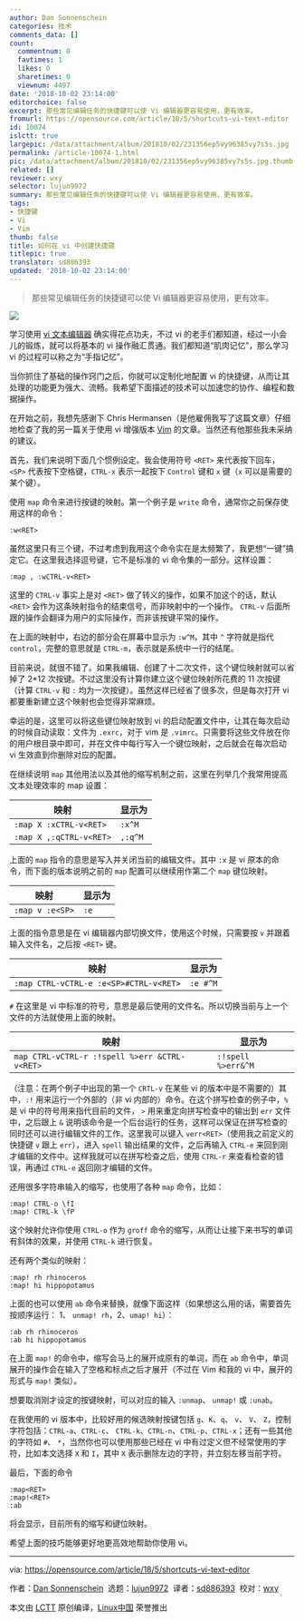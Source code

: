```yaml
---
author: Dan Sonnenschein
categories: 技术
comments_data: []
count:
  commentnum: 0
  favtimes: 1
  likes: 0
  sharetimes: 0
  viewnum: 4497
date: '2018-10-02 23:14:00'
editorchoice: false
excerpt: 那些常见编辑任务的快捷键可以使 Vi 编辑器更容易使用，更有效率。
fromurl: https://opensource.com/article/18/5/shortcuts-vi-text-editor
id: 10074
islctt: true
largepic: /data/attachment/album/201810/02/231356ep5vy96385vy7s5s.jpg
permalink: /article-10074-1.html
pic: /data/attachment/album/201810/02/231356ep5vy96385vy7s5s.jpg.thumb.jpg
related: []
reviewer: wxy
selector: lujun9972
summary: 那些常见编辑任务的快捷键可以使 Vi 编辑器更容易使用，更有效率。
tags:
- 快捷键
- Vi
- Vim
thumb: false
title: 如何在 vi 中创建快捷键
titlepic: true
translator: sd886393
updated: '2018-10-02 23:14:00'
---
```



> 
> 那些常见编辑任务的快捷键可以使 Vi 编辑器更容易使用，更有效率。
> 
> 
> 


![](/data/attachment/album/201810/02/231356ep5vy96385vy7s5s.jpg)


学习使用 [vi 文本编辑器](http://ex-vi.sourceforge.net/) 确实得花点功夫，不过 vi 的老手们都知道，经过一小会儿的锻炼，就可以将基本的 vi 操作融汇贯通。我们都知道“肌肉记忆”，那么学习 vi 的过程可以称之为“手指记忆”。


当你抓住了基础的操作窍门之后，你就可以定制化地配置 vi 的快捷键，从而让其处理的功能更为强大、流畅。我希望下面描述的技术可以加速您的协作、编程和数据操作。


在开始之前，我想先感谢下 Chris Hermansen（是他雇佣我写了这篇文章）仔细地检查了我的另一篇关于使用 vi 增强版本 [Vim](https://www.vim.org/) 的文章。当然还有他那些我未采纳的建议。


首先，我们来说明下面几个惯例设定。我会使用符号 `<RET>` 来代表按下回车，`<SP>` 代表按下空格键，`CTRL-x` 表示一起按下 `Control` 键和 `x` 键（`x` 可以是需要的某个键）。


使用 `map` 命令来进行按键的映射。第一个例子是 `write` 命令，通常你之前保存使用这样的命令：



```
:w<RET>
```

虽然这里只有三个键，不过考虑到我用这个命令实在是太频繁了，我更想“一键”搞定它。在这里我选择逗号键，它不是标准的 vi 命令集的一部分。这样设置：



```
:map , :wCTRL-v<RET>
```

这里的 `CTRL-v` 事实上是对 `<RET>` 做了转义的操作，如果不加这个的话，默认 `<RET>` 会作为这条映射指令的结束信号，而非映射中的一个操作。 `CTRL-v` 后面所跟的操作会翻译为用户的实际操作，而非该按键平常的操作。


在上面的映射中，右边的部分会在屏幕中显示为 `:w^M`，其中 `^` 字符就是指代 `control`，完整的意思就是 `CTRL-m`，表示就是系统中一行的结尾。


目前来说，就很不错了。如果我编辑、创建了十二次文件，这个键位映射就可以省掉了 2\*12 次按键。不过这里没有计算你建立这个键位映射所花费的 11 次按键（计算 `CTRL-v` 和 `:` 均为一次按键）。虽然这样已经省了很多次，但是每次打开 vi 都要重新建立这个映射也会觉得非常麻烦。


幸运的是，这里可以将这些键位映射放到 vi 的启动配置文件中，让其在每次启动的时候自动读取：文件为 `.exrc`，对于 vim 是 `.vimrc`。只需要将这些文件放在你的用户根目录中即可，并在文件中每行写入一个键位映射，之后就会在每次启动 vi 生效直到你删除对应的配置。


在继续说明 `map` 其他用法以及其他的缩写机制之前，这里在列举几个我常用提高文本处理效率的 map 设置：




| 映射 | 显示为 |
| --- | --- |
| `:map X :xCTRL-v<RET>` | `:x^M` |
| `:map X ,:qCTRL-v<RET>` | `,:q^M` |


上面的 `map` 指令的意思是写入并关闭当前的编辑文件。其中 `:x` 是 vi 原本的命令，而下面的版本说明之前的 `map` 配置可以继续用作第二个 `map` 键位映射。




| 映射 | 显示为 |
| --- | --- |
| `:map v :e<SP>` | `:e` |


上面的指令意思是在 vi 编辑器内部切换文件，使用这个时候，只需要按 `v` 并跟着输入文件名，之后按 `<RET>` 键。




| 映射 | 显示为 |
| --- | --- |
| `:map CTRL-vCTRL-e :e<SP>#CTRL-v<RET>` | `:e #^M` |


`#` 在这里是 vi 中标准的符号，意思是最后使用的文件名。所以切换当前与上一个文件的方法就使用上面的映射。




| 映射 | 显示为 |
| --- | --- |
| `map CTRL-vCTRL-r :!spell %>err &CTRL-v<RET>` | `:!spell %>err&^M` |


（注意：在两个例子中出现的第一个 `CRTL-v` 在某些 vi 的版本中是不需要的）其中，`:!` 用来运行一个外部的（非 vi 内部的）命令。在这个拼写检查的例子中，`%` 是 vi 中的符号用来指代目前的文件， `>` 用来重定向拼写检查中的输出到 `err` 文件中，之后跟上 `&` 说明该命令是一个后台运行的任务，这样可以保证在拼写检查的同时还可以进行编辑文件的工作。这里我可以键入 `verr<RET>`（使用我之前定义的快捷键 `v` 跟上 `err`），进入 `spell` 输出结果的文件，之后再输入 `CTRL-e` 来回到刚才编辑的文件中。这样我就可以在拼写检查之后，使用 `CTRL-r` 来查看检查的错误，再通过 `CTRL-e` 返回刚才编辑的文件。


还用很多字符串输入的缩写，也使用了各种 `map` 命令，比如：



```
:map! CTRL-o \fI
:map! CTRL-k \fP
```

这个映射允许你使用 `CTRL-o` 作为 `groff` 命令的缩写，从而让让接下来书写的单词有斜体的效果，并使用 `CTRL-k` 进行恢复。


还有两个类似的映射：



```
:map! rh rhinoceros
:map! hi hippopotamus
```

上面的也可以使用 `ab` 命令来替换，就像下面这样（如果想这么用的话，需要首先按顺序运行： 1、 `unmap! rh`，2、`umap! hi`）：



```
:ab rh rhinoceros
:ab hi hippopotamus
```

在上面 `map!` 的命令中，缩写会马上的展开成原有的单词，而在 `ab` 命令中，单词展开的操作会在输入了空格和标点之后才展开（不过在 Vim 和我的 vi 中，展开的形式与 `map!` 类似）。


想要取消刚才设定的按键映射，可以对应的输入 `:unmap`、 `unmap!` 或 `:unab`。


在我使用的 vi 版本中，比较好用的候选映射按键包括 `g`、`K`、`q`、 `v`、 `V`、 `Z`，控制字符包括：`CTRL-a`、`CTRL-c`、 `CTRL-k`、`CTRL-n`、`CTRL-p`、`CTRL-x`；还有一些其他的字符如 `#`、 `*`，当然你也可以使用那些已经在 vi 中有过定义但不经常使用的字符，比如本文选择 `X` 和 `I`，其中 `X` 表示删除左边的字符，并立刻左移当前字符。


最后，下面的命令



```
:map<RET>
:map!<RET>
:ab
```

将会显示，目前所有的缩写和键位映射。


希望上面的技巧能够更好地更高效地帮助你使用 vi。




---


via: <https://opensource.com/article/18/5/shortcuts-vi-text-editor>


作者：[Dan Sonnenschein](https://opensource.com/users/dannyman)  选题：[lujun9972](https://github.com/lujun9972)  译者：[sd886393](https://github.com/sd886393)  校对：[wxy](https://github.com/wxy)


本文由 [LCTT](https://github.com/LCTT/TranslateProject) 原创编译，[Linux中国](https://linux.cn/) 荣誉推出